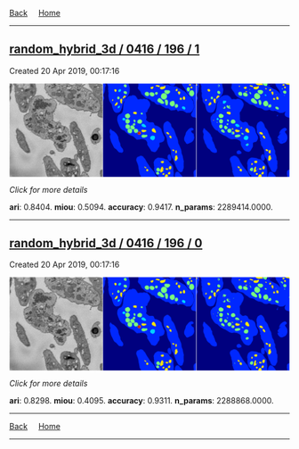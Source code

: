 
[Back](..)&nbsp;&nbsp;&nbsp;&nbsp;&nbsp;[Home](https://leapmanlab.github.io/snapshots)

---

<div class="summary"><a href="1"><h2>random_hybrid_3d / 0416 / 196 / 1</h2></a><p>Created 20 Apr 2019, 00:17:16
</p><a href="1"><img src="1/media/summary.png" align="center"></a><p>
<i>Click for more details</i>
</p></div>

**ari**: 0.8404. **miou**: 0.5094. **accuracy**: 0.9417. **n_params**: 2289414.0000. 

---

<div class="summary"><a href="0"><h2>random_hybrid_3d / 0416 / 196 / 0</h2></a><p>Created 20 Apr 2019, 00:17:16
</p><a href="0"><img src="0/media/summary.png" align="center"></a><p>
<i>Click for more details</i>
</p></div>

**ari**: 0.8298. **miou**: 0.4095. **accuracy**: 0.9311. **n_params**: 2288868.0000. 

---

[Back](..)&nbsp;&nbsp;&nbsp;&nbsp;&nbsp;[Home](https://leapmanlab.github.io/snapshots)

---